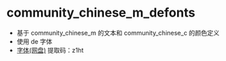 # community_chinese_m_defonts
* 基于 community_chinese_m 的文本和 community_chinese_c 的颜色定义
* 使用 de 字体
* [字体(网盘)](https://pan.baidu.com/s/1gN5czQXOBRNH4Bs75p-Fxg) 提取码：z1ht
